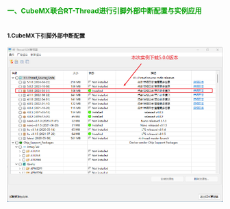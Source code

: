 <style>
.red {
  color: #ff0000;
}
.green {
  color:rgb(10, 162, 10);
}
.blue {
  color:rgb(17, 0, 255);
}

.wathet {
  color:rgb(0, 132, 255);
}
</style>


# <span class="green"><font size=3>一、CubeMX联合RT-Thread进行引脚外部中断配置与实例应用</font></span>
## <font size=2>1.CubeMX下引脚外部中断配置</font>

<font size=2> </font>
![](./images/add_lvgl_pkgs_image1.png)




